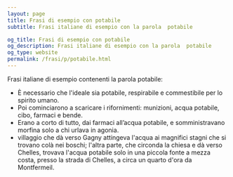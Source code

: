 ```yaml
---
layout: page
title: Frasi di esempio con potabile 
subtitle: Frasi italiane di esempio con la parola  potabile

og_title: Frasi di esempio con potabile 
og_description: Frasi italiane di esempio con la parola  potabile
og_type: website
permalink: /frasi/p/potabile.html
---
```


Frasi italiane di esempio contenenti la parola potabile:


- È necessario che l'ideale sia potabile, respirabile e commestibile per lo spirito umano.
- Poi cominciarono a scaricare i rifornimenti: munizioni, acqua potabile, cibo, farmaci e bende.
- Erano a corto di tutto, dai farmaci all’acqua potabile, e somministravano morfina solo a chi urlava in agonia.
- villaggio che dà verso Gagny attingeva l'acqua ai magnifici stagni che si trovano colà nei boschi; l'altra parte, che circonda la chiesa e dà verso Chelles, trovava l'acqua potabile solo in una piccola fonte a mezza costa, presso la strada di Chelles, a circa un quarto d'ora da Montfermeil.
